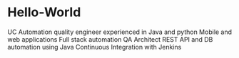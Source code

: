 # Hello-World
UC
Automation quality engineer experienced in Java and python
Mobile and web applications
Full stack automation
QA Architect
REST API and DB automation using Java
Continuous Integration with Jenkins
